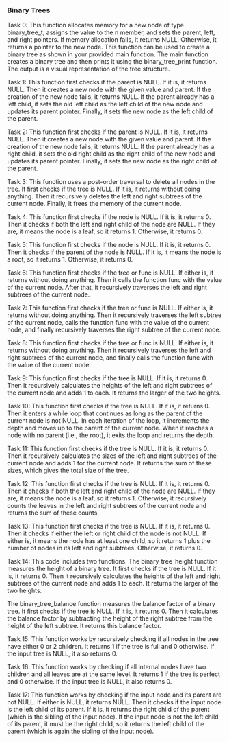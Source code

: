 ### Binary Trees

Task 0: This function allocates memory for a new node of type binary_tree_t, assigns the value to the n member, and sets the parent, left, and right pointers. If memory allocation fails, it returns NULL. Otherwise, it returns a pointer to the new node. This function can be used to create a binary tree as shown in your provided main function. The main function creates a binary tree and then prints it using the binary_tree_print function. The output is a visual representation of the tree structure.

Task 1: This function first checks if the parent is NULL. If it is, it returns NULL. Then it creates a new node with the given value and parent. If the creation of the new node fails, it returns NULL. If the parent already has a left child, it sets the old left child as the left child of the new node and updates its parent pointer. Finally, it sets the new node as the left child of the parent.

Task 2: This function first checks if the parent is NULL. If it is, it returns NULL. Then it creates a new node with the given value and parent. If the creation of the new node fails, it returns NULL. If the parent already has a right child, it sets the old right child as the right child of the new node and updates its parent pointer. Finally, it sets the new node as the right child of the parent.

Task 3: This function uses a post-order traversal to delete all nodes in the tree. It first checks if the tree is NULL. If it is, it returns without doing anything. Then it recursively deletes the left and right subtrees of the current node. Finally, it frees the memory of the current node.

Task 4: This function first checks if the node is NULL. If it is, it returns 0. Then it checks if both the left and right child of the node are NULL. If they are, it means the node is a leaf, so it returns 1. Otherwise, it returns 0.

Task 5: This function first checks if the node is NULL. If it is, it returns 0. Then it checks if the parent of the node is NULL. If it is, it means the node is a root, so it returns 1. Otherwise, it returns 0.

Task 6: This function first checks if the tree or func is NULL. If either is, it returns without doing anything. Then it calls the function func with the value of the current node. After that, it recursively traverses the left and right subtrees of the current node.

Task 7: This function first checks if the tree or func is NULL. If either is, it returns without doing anything. Then it recursively traverses the left subtree of the current node, calls the function func with the value of the current node, and finally recursively traverses the right subtree of the current node.

Task 8: This function first checks if the tree or func is NULL. If either is, it returns without doing anything. Then it recursively traverses the left and right subtrees of the current node, and finally calls the function func with the value of the current node.

Task 9: This function first checks if the tree is NULL. If it is, it returns 0. Then it recursively calculates the heights of the left and right subtrees of the current node and adds 1 to each. It returns the larger of the two heights.

Task 10: This function first checks if the tree is NULL. If it is, it returns 0. Then it enters a while loop that continues as long as the parent of the current node is not NULL. In each iteration of the loop, it increments the depth and moves up to the parent of the current node. When it reaches a node with no parent (i.e., the root), it exits the loop and returns the depth.

Task 11: This function first checks if the tree is NULL. If it is, it returns 0. Then it recursively calculates the sizes of the left and right subtrees of the current node and adds 1 for the current node. It returns the sum of these sizes, which gives the total size of the tree.

Task 12: This function first checks if the tree is NULL. If it is, it returns 0. Then it checks if both the left and right child of the node are NULL. If they are, it means the node is a leaf, so it returns 1. Otherwise, it recursively counts the leaves in the left and right subtrees of the current node and returns the sum of these counts.

Task 13: This function first checks if the tree is NULL. If it is, it returns 0. Then it checks if either the left or right child of the node is not NULL. If either is, it means the node has at least one child, so it returns 1 plus the number of nodes in its left and right subtrees. Otherwise, it returns 0.

Task 14: This code includes two functions. The binary_tree_height function measures the height of a binary tree. It first checks if the tree is NULL. If it is, it returns 0. Then it recursively calculates the heights of the left and right subtrees of the current node and adds 1 to each. It returns the larger of the two heights.

The binary_tree_balance function measures the balance factor of a binary tree. It first checks if the tree is NULL. If it is, it returns 0. Then it calculates the balance factor by subtracting the height of the right subtree from the height of the left subtree. It returns this balance factor.


Task 15:  This function works by recursively checking if all nodes in the tree have either 0 or 2 children. It returns 1 if the tree is full and 0 otherwise. If the input tree is NULL, it also returns 0.

Task 16: This function works by checking if all internal nodes have two children and all leaves are at the same level. It returns 1 if the tree is perfect and 0 otherwise. If the input tree is NULL, it also returns 0.

Task 17: This function works by checking if the input node and its parent are not NULL. If either is NULL, it returns NULL. Then it checks if the input node is the left child of its parent. If it is, it returns the right child of the parent (which is the sibling of the input node). If the input node is not the left child of its parent, it must be the right child, so it returns the left child of the parent (which is again the sibling of the input node).
